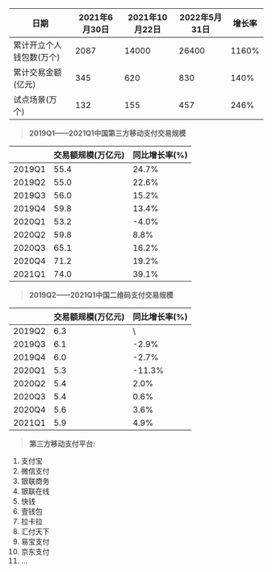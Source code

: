 

日期|2021年6月30日 |2021年10月22日 |2022年5月31日| 增长率 
---|---|---|---|---
累计开立个人钱包数(万个) |2087 |14000| 26400| 1160% 
累计交易金额(亿元) |345| 620| 830 |140% 
试点场景(万个) |132| 155| 457 |246% 

>**2019Q1——2021Q1中国第三方移动支付交易规模**

||交易额规模(万亿元)|同比增长率(%)|
|---|---|---|
|2019Q1|55.4|24.7%
|2019Q2|55.0|22.6%
|2019Q3|56.0|15.2%
|2019Q4|59.8|13.4%
|2020Q1|53.2|-4.0%
|2020Q2|59.8|8.8%
|2020Q3|65.1|16.2%
|2020Q4|71.2|19.2%
|2021Q1|74.0|39.1%

>**2019Q2——2021Q1中国二维码支付交易规模**

||交易额规模(万亿元)|同比增长率(%)|
|---|---|---|
|2019Q2|6.3|\
|2019Q3|6.1|-2.9%
|2019Q4|6.0|-2.7%
|2020Q1|5.3|-11.3%
|2020Q2|5.4|2.0%
|2020Q3|5.4|0.6%
|2020Q4|5.6|3.6%
|2021Q1|5.9|4.9%

>**第三方移动支付平台:**

1. 支付宝
2. 微信支付
3. 银联商务
4. 银联在线
5. 快钱
6. 壹钱包
7. 拉卡拉
8. 汇付天下
9. 易宝支付
10. 京东支付
11. ...
